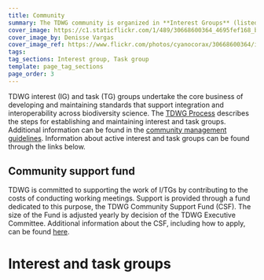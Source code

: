 ```yaml
---
title: Community
summary: The TDWG community is organized in **Interest Groups** (listed below). These can have dedicated **Task Groups** to work on a standard or recommendation (listed on Interest Group pages). Ratified standards are maintained by **Standard Maintenance Groups** (listed on [standard pages]({filename}/pages/standards/index.md)).
cover_image: https://c1.staticflickr.com/1/489/30668600364_4695fef168_b.jpg
cover_image_by: Denisse Vargas
cover_image_ref: https://www.flickr.com/photos/cyanocorax/30668600364/in/pool-tdwg16/
tags: 
tag_sections: Interest group, Task group
template: page_tag_sections
page_order: 3
---
```


TDWG interest (IG) and task (TG) groups undertake the core business of developing and maintaining standards that support integration and interoperability across biodiversity science. The [TDWG Process](../about/process) describes the steps for establishing and maintaining interest and task groups. Additional information can be found in the [community management guidelines]({filename}/pages/community/management/index.md).  Information about active interest and task groups can be found through the links below.

## Community support fund

TDWG is committed to supporting the work of I/TGs by contributing to the costs of conducting working meetings. Support is provided through a fund dedicated to this purpose, the TDWG Community Support Fund (CSF). The size of the Fund is adjusted yearly by decision of the TDWG Executive Committee.  Additional information about the CSF, including how to apply, can be found [here](./support).

# Interest and task groups

